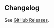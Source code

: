 ## Changelog

See [GitHub Releases](https://github.com/andreashuber69/lightning-node-operator/releases).
